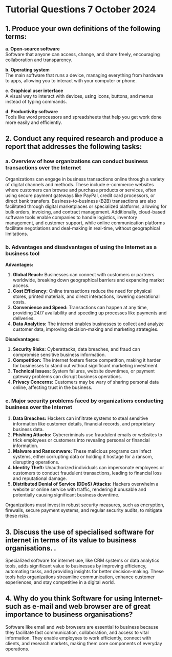 # Tutorial Questions 7 October 2024

## 1. Produce your own definitions of the following terms:

**a. Open-source software**  
Software that anyone can access, change, and share freely, encouraging collaboration and transparency.

**b. Operating system**  
The main software that runs a device, managing everything from hardware to apps, allowing you to interact with your computer or phone.

**c. Graphical user interface**  
A visual way to interact with devices, using icons, buttons, and menus instead of typing commands.

**d. Productivity software**  
Tools like word processors and spreadsheets that help you get work done more easily and efficiently.

## 2. Conduct any required research and produce a report that addresses the following tasks:

### **a. Overview of how organizations can conduct business transactions over the Internet**

Organizations can engage in business transactions online through a variety of digital channels and methods. These include e-commerce websites where customers can browse and purchase products or services, often using secure payment gateways like PayPal, credit card processors, or direct bank transfers. Business-to-business (B2B) transactions are also facilitated through digital marketplaces or specialized platforms, allowing for bulk orders, invoicing, and contract management. Additionally, cloud-based software tools enable companies to handle logistics, inventory management, and customer support, while online communication platforms facilitate negotiations and deal-making in real-time, without geographical limitations.

### **b. Advantages and disadvantages of using the Internet as a business tool**

**Advantages:**
1. **Global Reach:** Businesses can connect with customers or partners worldwide, breaking down geographical barriers and expanding market access.
2. **Cost Efficiency:** Online transactions reduce the need for physical stores, printed materials, and direct interactions, lowering operational costs.
3. **Convenience and Speed:** Transactions can happen at any time, providing 24/7 availability and speeding up processes like payments and deliveries.
4. **Data Analytics:** The internet enables businesses to collect and analyze customer data, improving decision-making and marketing strategies.

**Disadvantages:**
1. **Security Risks:** Cyberattacks, data breaches, and fraud can compromise sensitive business information.
2. **Competition:** The internet fosters fierce competition, making it harder for businesses to stand out without significant marketing investment.
3. **Technical Issues:** System failures, website downtimes, or payment gateway problems can disrupt business operations.
4. **Privacy Concerns:** Customers may be wary of sharing personal data online, affecting trust in the business.

### **c. Major security problems faced by organizations conducting business over the Internet**

1. **Data Breaches:** Hackers can infiltrate systems to steal sensitive information like customer details, financial records, and proprietary business data.
2. **Phishing Attacks:** Cybercriminals use fraudulent emails or websites to trick employees or customers into revealing personal or financial information.
3. **Malware and Ransomware:** These malicious programs can infect systems, either corrupting data or holding it hostage for a ransom, disrupting operations.
4. **Identity Theft:** Unauthorized individuals can impersonate employees or customers to conduct fraudulent transactions, leading to financial loss and reputational damage.
5. **Distributed Denial of Service (DDoS) Attacks:** Hackers overwhelm a website or online service with traffic, rendering it unusable and potentially causing significant business downtime.

Organizations must invest in robust security measures, such as encryption, firewalls, secure payment systems, and regular security audits, to mitigate these risks.

## 3. Discuss the use of specialised software for internet in terms of its value to business organisations. .

Specialized software for internet use, like CRM systems or data analytics tools, adds significant value to businesses by improving efficiency, automating tasks, and providing insights for better decision-making. These tools help organizations streamline communication, enhance customer experiences, and stay competitive in a digital world.


## 4. Why do you think Software for using Internet- such as e-mail and web browser are of great importance to business organisations?

Software like email and web browsers are essential to business because they facilitate fast communication, collaboration, and access to vital information. They enable employees to work efficiently, connect with clients, and research markets, making them core components of everyday operations.
